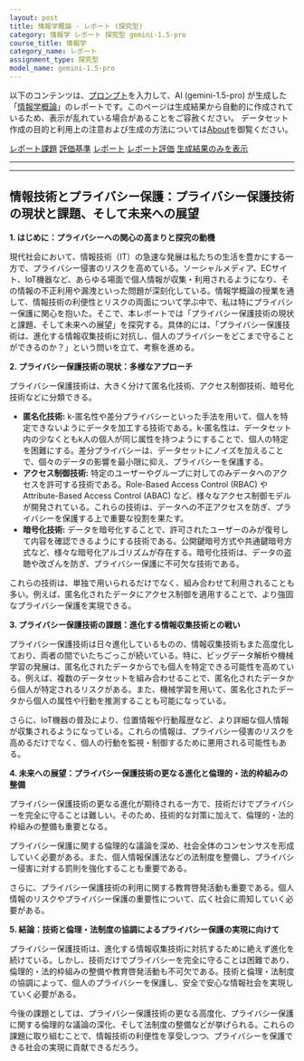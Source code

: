 ```yaml
---
layout: post
title: 情報学概論 - レポート (探究型)
category: 情報学 レポート 探究型 gemini-1.5-pro
course_title: 情報学
category_name: レポート
assignment_type: 探究型
model_name: gemini-1.5-pro
---
```


以下のコンテンツは、[プロンプト](http://127.0.0.1:8000/generated/情報学/gemini-1.5-pro/prompt_レポート-探究型.md)を入力して、AI (gemini-1.5-pro) が生成した「[情報学概論](/contents/情報学/)」のレポートです。このページは生成結果から自動的に作成されているため、表示が乱れている場合があることをご容赦ください。
データセット作成の目的と利用上の注意および生成の方法については[About](/About)を御覧ください。

[レポート課題](../レポート課題-探究型)
[評価基準](../評価基準-探究型)
[レポート](../レポート-探究型)
[レポート評価](../レポート評価-探究型)
[生成結果のみを表示](http://127.0.0.1:8000/generated/情報学/gemini-1.5-pro/レポート-探究型.md)
  

***
***
  
## 情報技術とプライバシー保護：プライバシー保護技術の現状と課題、そして未来への展望

**1. はじめに：プライバシーへの関心の高まりと探究の動機**

現代社会において、情報技術（IT）の急速な発展は私たちの生活を豊かにする一方で、プライバシー侵害のリスクを高めている。ソーシャルメディア、ECサイト、IoT機器など、あらゆる場面で個人情報が収集・利用されるようになり、その情報の不正利用や漏洩といった問題が深刻化している。情報学概論の授業を通して、情報技術の利便性とリスクの両面について学ぶ中で、私は特にプライバシー保護に関心を抱いた。そこで、本レポートでは「プライバシー保護技術の現状と課題、そして未来への展望」を探究する。具体的には、「プライバシー保護技術は、進化する情報収集技術に対抗し、個人のプライバシーをどこまで守ることができるのか？」という問いを立て、考察を進める。

**2. プライバシー保護技術の現状：多様なアプローチ**

プライバシー保護技術は、大きく分けて匿名化技術、アクセス制御技術、暗号化技術などに分類できる。

* **匿名化技術:** k-匿名性や差分プライバシーといった手法を用いて、個人を特定できないようにデータを加工する技術である。k-匿名性は、データセット内の少なくともk人の個人が同じ属性を持つようにすることで、個人の特定を困難にする。差分プライバシーは、データセットにノイズを加えることで、個々のデータの影響を最小限に抑え、プライバシーを保護する。
* **アクセス制御技術:**  特定のユーザーやグループに対してのみデータへのアクセスを許可する技術である。Role-Based Access Control (RBAC) やAttribute-Based Access Control (ABAC) など、様々なアクセス制御モデルが開発されている。これらの技術は、データへの不正アクセスを防ぎ、プライバシーを保護する上で重要な役割を果たす。
* **暗号化技術:** データを暗号化することで、許可されたユーザーのみが復号して内容を確認できるようにする技術である。公開鍵暗号方式や共通鍵暗号方式など、様々な暗号化アルゴリズムが存在する。暗号化技術は、データの盗聴や改ざんを防ぎ、プライバシー保護に不可欠な技術である。

これらの技術は、単独で用いられるだけでなく、組み合わせて利用されることも多い。例えば、匿名化されたデータにアクセス制御を適用することで、より強固なプライバシー保護を実現できる。

**3. プライバシー保護技術の課題：進化する情報収集技術との戦い**

プライバシー保護技術は日々進化しているものの、情報収集技術もまた高度化しており、両者の間でいたちごっこが続いている。特に、ビッグデータ解析や機械学習の発展は、匿名化されたデータからでも個人を特定できる可能性を高めている。例えば、複数のデータセットを組み合わせることで、匿名化されたデータから個人が特定されるリスクがある。また、機械学習を用いて、匿名化されたデータから個人の属性や行動を推測することも可能になっている。

さらに、IoT機器の普及により、位置情報や行動履歴など、より詳細な個人情報が収集されるようになっている。これらの情報は、プライバシー侵害のリスクを高めるだけでなく、個人の行動を監視・制御するために悪用される可能性もある。

**4. 未来への展望：プライバシー保護技術の更なる進化と倫理的・法的枠組みの整備**

プライバシー保護技術の更なる進化が期待される一方で、技術だけでプライバシーを完全に守ることは難しい。そのため、技術的な対策に加えて、倫理的・法的枠組みの整備も重要となる。

プライバシー保護に関する倫理的な議論を深め、社会全体のコンセンサスを形成していく必要がある。また、個人情報保護法などの法制度を整備し、プライバシー侵害に対する罰則を強化することも重要である。

さらに、プライバシー保護技術の利用に関する教育啓発活動も重要である。個人情報のリスクやプライバシー保護の重要性について、広く社会に周知していく必要がある。

**5. 結論：技術と倫理・法制度の協調によるプライバシー保護の実現に向けて**

プライバシー保護技術は、進化する情報収集技術に対抗するために絶えず進化を続けている。しかし、技術だけでプライバシーを完全に守ることは困難であり、倫理的・法的枠組みの整備や教育啓発活動も不可欠である。技術と倫理・法制度の協調によって、個人のプライバシーを保護し、安全で安心な情報社会を実現していく必要がある。

今後の課題としては、プライバシー保護技術の更なる高度化、プライバシー保護に関する倫理的な議論の深化、そして法制度の整備などが挙げられる。これらの課題に取り組むことで、情報技術の利便性を享受しつつ、プライバシーを保護できる社会の実現に貢献できるだろう。
